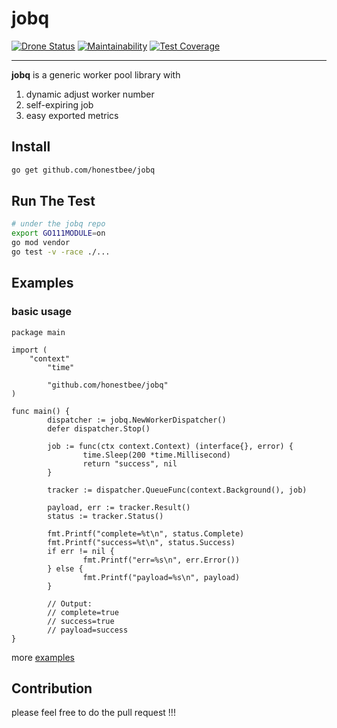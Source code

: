 # jobq

[![Drone Status](https://drone.honestbee.com/api/badges/honestbee/jobq/status.svg?branch=develop)](https://drone.honestbee.com/honestbee/jobq)
[![Maintainability](https://api.codeclimate.com/v1/badges/ee67437d8c14bc7cf736/maintainability)](https://codeclimate.com/repos/5c46845c5263880240004a38/maintainability)
[![Test Coverage](https://api.codeclimate.com/v1/badges/ee67437d8c14bc7cf736/test_coverage)](https://codeclimate.com/repos/5c46845c5263880240004a38/test_coverage)


---

**jobq** is a generic worker pool library with 
1. dynamic adjust worker number
2. self-expiring job
3. easy exported metrics

## Install

```bash
go get github.com/honestbee/jobq
```

## Run The Test

```bash
# under the jobq repo
export GO111MODULE=on
go mod vendor
go test -v -race ./...
```

## Examples

### basic usage

```golang
package main

import (
	"context"
        "time"

        "github.com/honestbee/jobq"
)

func main() {
        dispatcher := jobq.NewWorkerDispatcher()
        defer dispatcher.Stop()

        job := func(ctx context.Context) (interface{}, error) {
                time.Sleep(200 *time.Millisecond)
                return "success", nil
        }

        tracker := dispatcher.QueueFunc(context.Background(), job)

        payload, err := tracker.Result()
        status := tracker.Status()

        fmt.Printf("complete=%t\n", status.Complete)
        fmt.Printf("success=%t\n", status.Success)
        if err != nil {
                fmt.Printf("err=%s\n", err.Error())
        } else {
                fmt.Printf("payload=%s\n", payload)
        }

        // Output:
        // complete=true
        // success=true
        // payload=success
}
```

more [examples](./example_test.go)

## Contribution

please feel free to do the pull request !!!
